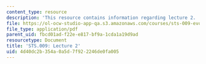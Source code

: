 ```yaml
---
content_type: resource
description: 'This resource contains information regarding lecture 2. '
file: https://ol-ocw-studio-app-qa.s3.amazonaws.com/courses/sts-009-evolution-and-society-spring-2012/4d40dc2b354a0a5d7f922246de0fa005_MITSTS_009S12_lec2.pdf
file_type: application/pdf
parent_uid: fbcd01ad-f22e-e817-bf9a-1cda1a19d9ad
resourcetype: Document
title: 'STS.009: Lecture 2'
uid: 4d40dc2b-354a-0a5d-7f92-2246de0fa005
---
```


